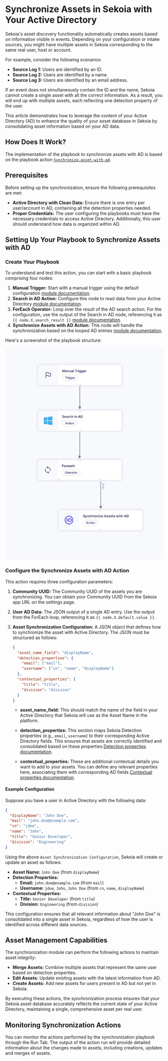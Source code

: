 # Synchronize Assets in Sekoia with Your Active Directory

Sekoia's asset discovery functionality automatically creates assets based on information visible in events. Depending on your configuration or intake sources, you might have multiple assets in Sekoia corresponding to the same real user, host or account. 

For example, consider the following scenarios:
- **Source Log 1:** Users are identified by an ID.
- **Source Log 2:** Users are identified by a name.
- **Source Log 3:** Users are identified by an email address.

If an event does not simultaneously contain the ID and the name, Sekoia cannot create a single asset with all the correct information. As a result, you will end up with multiple assets, each reflecting one detection property of the user.

This article demonstrates how to leverage the content of your Active Directory (AD) to enhance the quality of your asset database in Sekoia by consolidating asset information based on your AD data.

## How Does It Work?

The implementation of the playbook to synchronize assets with AD is based on the playbook action [`Synchronize-asset-with-ad`](../../../integration/action_library/sekoia-io.md#synchronize-assets-with-ad).

## Prerequisites

Before setting up the synchronization, ensure the following prerequisites are met:

- **Active Directory with Clean Data:** Ensure there is one entry per user/account in AD, containing all the detection properties needed.
- **Proper Credentials:** The user configuring the playbooks must have the necessary credentials to access Active Directory. Additionally, this user should understand how data is organized within AD.

## Setting Up Your Playbook to Synchronize Assets with AD

### Create Your Playbook

To understand and test this action, you can start with a basic playbook comprising four nodes:

1. **Manual Trigger:** Start with a manual trigger using the default configuration [module documentation](../../features/automate/triggers.md#manual-trigger-webhook).
2. **Search in AD Action:** Configure this node to read data from your Active Directory [module documentation](../../../integration/action_library/microsoft-active-directory.md#search-in-ad).
3. **ForEach Operator:** Loop over the result of the AD search action. For the configuration, use the output of the Search in AD node, referencing it as `{{ node.X.search_result }}` [module documentation](../../features/automate/operators.md#foreach).
4. **Synchronize Assets with AD Action:** This node will handle the synchronization based on the looped AD entries [module documentation](../../../integration/action_library/sekoia-io.md#synchronize-assets-with-ad).

Here's a screenshot of the playbook structure:

![Playbook SynchronizeAD](../../../assets/operation_center/playbooks/synchronize_with_ad.PNG)


### Configure the Synchronize Assets with AD Action

This action requires three configuration parameters:

1. **Community UUID:** The Community UUID of the assets you are synchronizing. You can obtain your Community UUID from the Sekoia app URL on the settings page.

2. **User AD Data:** The JSON output of a single AD entry. Use the output from the ForEach loop, referencing it as `{{ node.X.default.value }}`.

3. **Asset Synchronization Configuration:** A JSON object that defines how to synchronize the asset with Active Directory. The JSON must be structured as follows:

    ```json
    {
      "asset_name_field": "displayName",
      "detection_properties": {
        "email": ["mail"],
        "username": ["cn", "name", "displayName"]
      },
      "contextual_properties": {
        "title": "title",
        "division": "division"
      }
    }
    ```

    - **asset_name_field:** This should match the name of the field in your Active Directory that Sekoia will use as the Asset Name in the platform.
    
    - **detection_properties:** This section maps Sekoia Detection properties (e.g., `email`, `username`) to their corresponding Active Directory fields. This ensures that assets are correctly identified and consolidated based on these properties [Detection properties documentation](../../features/collect/assets.md#detection-properties).
    
    - **contextual_properties:** These are additional contextual details you want to add to your assets. You can define any relevant properties here, associating them with corresponding AD fields [Contextual properties documentation](../../features/collect/assets.md#contextual-properties).

#### Example Configuration

Suppose you have a user in Active Directory with the following data:

```json
{
  "displayName": "John Doe",
  "mail": "john.doe@example.com",
  "cn": "jdoe",
  "name": "John",
  "title": "Senior Developer",
  "division": "Engineering"
}
```

Using the above `Asset Synchronization Configuration`, Sekoia will create or update an asset as follows:

- **Asset Name:** `John Doe` (from `displayName`)
- **Detection Properties:**
  - **Email:** `john.doe@example.com` (from `mail`)
  - **Username:** `jdoe`, `John`, `John Doe` (from `cn`, `name`, `displayName`)
- **Contextual Properties:**
  - **Title:** `Senior Developer` (from `title`)
  - **Division:** `Engineering` (from `division`)

This configuration ensures that all relevant information about "John Doe" is consolidated into a single asset in Sekoia, regardless of how the user is identified across different data sources.

## Asset Management Capabilities

The synchronization module can perform the following actions to maintain asset integrity:

- **Merge Assets:** Combine multiple assets that represent the same user based on detection properties.
- **Edit Assets:** Update existing assets with the latest information from AD.
- **Create Assets:** Add new assets for users present in AD but not yet in Sekoia.

By executing these actions, the synchronization process ensures that your Sekoia asset database accurately reflects the current state of your Active Directory, maintaining a single, comprehensive asset per real user.

## Monitoring Synchronization Actions

You can monitor the actions performed by the synchronization playbook through the Run Tab. The output of the action run will provide detailed information about the changes made to assets, including creations, updates and merges of assets.
